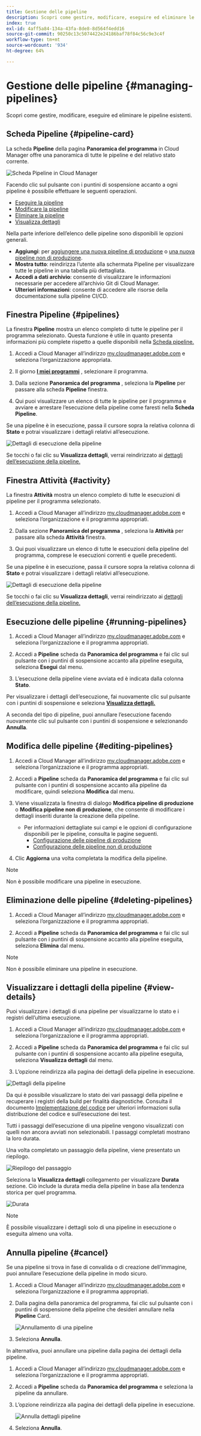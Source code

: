 ```yaml
---
title: Gestione delle pipeline
description: Scopri come gestire, modificare, eseguire ed eliminare le pipeline esistenti.
index: true
exl-id: 4aff5a84-134a-43fa-8de8-8d564f4edd16
source-git-commit: 90250c13c5074422e24186baf78f84c56c9e3c4f
workflow-type: tm+mt
source-wordcount: '934'
ht-degree: 64%

---
```



# Gestione delle pipeline {#managing-pipelines}

Scopri come gestire, modificare, eseguire ed eliminare le pipeline esistenti.

## Scheda Pipeline {#pipeline-card}

La scheda **Pipeline** della pagina **Panoramica del programma** in Cloud Manager offre una panoramica di tutte le pipeline e del relativo stato corrente.

![Scheda Pipeline in Cloud Manager](/help/implementing/cloud-manager/assets/configure-pipeline/pipelines-card.png)

Facendo clic sul pulsante con i puntini di sospensione accanto a ogni pipeline è possibile effettuare le seguenti operazioni.

* [Eseguire la pipeline](#running-pipelines)
* [Modificare la pipeline](#editing-pipelines)
* [Eliminare la pipeline](#deleting-pipelines)
* [Visualizza dettagli](#view-details)

Nella parte inferiore dell’elenco delle pipeline sono disponibili le opzioni generali.

* **Aggiungi**: per [aggiungere una nuova pipeline di produzione](configuring-production-pipelines.md) o [una nuova pipeline non di produzione](configuring-non-production-pipelines.md).
* **Mostra tutto**: reindirizza l’utente alla schermata Pipeline per visualizzare tutte le pipeline in una tabella più dettagliata.
* **Accedi a dati archivio**: consente di visualizzare le informazioni necessarie per accedere all’archivio Git di Cloud Manager.
* **Ulteriori informazioni**: consente di accedere alle risorse della documentazione sulla pipeline CI/CD.

## Finestra Pipeline {#pipelines}

La finestra **Pipeline** mostra un elenco completo di tutte le pipeline per il programma selezionato. Questa funzione è utile in quanto presenta informazioni più complete rispetto a quelle disponibili nella [Scheda pipeline.](#pipeline-card)

1. Accedi a Cloud Manager all’indirizzo [my.cloudmanager.adobe.com](https://my.cloudmanager.adobe.com/) e seleziona l’organizzazione appropriata.

1. Il giorno **[I miei programmi](/help/implementing/cloud-manager/getting-access-to-aem-in-cloud/editing-programs.md#my-programs)** , selezionare il programma.

1. Dalla sezione **Panoramica del programma** , seleziona la **Pipeline** per passare alla scheda **Pipeline** finestra.

1. Qui puoi visualizzare un elenco di tutte le pipeline per il programma e avviare e arrestare l’esecuzione della pipeline come faresti nella **Scheda Pipeline**.

Se una pipeline è in esecuzione, passa il cursore sopra la relativa colonna di **Stato** e potrai visualizzare i dettagli relativi all’esecuzione.

![Dettagli di esecuzione della pipeline](/help/implementing/cloud-manager/assets/configure-pipeline/pipeline-status.png)

Se tocchi o fai clic su **Visualizza dettagli**, verrai reindirizzato ai [dettagli dell’esecuzione della pipeline.](#view-details)

## Finestra Attività {#activity}

La finestra **Attività** mostra un elenco completo di tutte le esecuzioni di pipeline per il programma selezionato.

1. Accedi a Cloud Manager all’indirizzo [my.cloudmanager.adobe.com](https://my.cloudmanager.adobe.com/) e seleziona l’organizzazione e il programma appropriati.

1. Dalla sezione **Panoramica del programma** , seleziona la **Attività** per passare alla scheda **Attività** finestra.

1. Qui puoi visualizzare un elenco di tutte le esecuzioni della pipeline del programma, comprese le esecuzioni correnti e quelle precedenti.

Se una pipeline è in esecuzione, passa il cursore sopra la relativa colonna di **Stato** e potrai visualizzare i dettagli relativi all’esecuzione.

![Dettagli di esecuzione della pipeline](/help/implementing/cloud-manager/assets/configure-pipeline/pipeline-activity.png)

Se tocchi o fai clic su **Visualizza dettagli**, verrai reindirizzato ai [dettagli dell’esecuzione della pipeline.](#view-details)

## Esecuzione delle pipeline {#running-pipelines}

1. Accedi a Cloud Manager all’indirizzo [my.cloudmanager.adobe.com](https://my.cloudmanager.adobe.com/) e seleziona l’organizzazione e il programma appropriati.

1. Accedi a **Pipeline** scheda da **Panoramica del programma** e fai clic sul pulsante con i puntini di sospensione accanto alla pipeline eseguita, seleziona **Esegui** dal menu.

1. L’esecuzione della pipeline viene avviata ed è indicata dalla colonna **Stato**.

Per visualizzare i dettagli dell’esecuzione, fai nuovamente clic sul pulsante con i puntini di sospensione e seleziona **[Visualizza dettagli.](#view-details)**

A seconda del tipo di pipeline, puoi annullare l’esecuzione facendo nuovamente clic sul pulsante con i puntini di sospensione e selezionando **Annulla**.

## Modifica delle pipeline {#editing-pipelines}

1. Accedi a Cloud Manager all’indirizzo [my.cloudmanager.adobe.com](https://my.cloudmanager.adobe.com/) e seleziona l’organizzazione e il programma appropriati.

1. Accedi a **Pipeline** scheda da **Panoramica del programma** e fai clic sul pulsante con i puntini di sospensione accanto alla pipeline da modificare, quindi seleziona **Modifica** dal menu.

1. Viene visualizzata la finestra di dialogo **Modifica pipeline di produzione** o **Modifica pipeline non di produzione**, che consente di modificare i dettagli inseriti durante la creazione della pipeline.

   * Per informazioni dettagliate sui campi e le opzioni di configurazione disponibili per le pipeline, consulta le pagine seguenti.
      * [Configurazione delle pipeline di produzione](configuring-production-pipelines.md)
      * [Configurazione delle pipeline non di produzione](configuring-non-production-pipelines.md)

1. Clic **Aggiorna** una volta completata la modifica della pipeline.

>[!NOTE]
>
>Non è possibile modificare una pipeline in esecuzione.

## Eliminazione delle pipeline {#deleting-pipelines}

1. Accedi a Cloud Manager all’indirizzo [my.cloudmanager.adobe.com](https://my.cloudmanager.adobe.com/) e seleziona l’organizzazione e il programma appropriati.

1. Accedi a **Pipeline** scheda da **Panoramica del programma** e fai clic sul pulsante con i puntini di sospensione accanto alla pipeline eseguita, seleziona **Elimina** dal menu.

>[!NOTE]
>
>Non è possibile eliminare una pipeline in esecuzione.

## Visualizzare i dettagli della pipeline {#view-details}

Puoi visualizzare i dettagli di una pipeline per visualizzarne lo stato e i registri dell’ultima esecuzione.

1. Accedi a Cloud Manager all’indirizzo [my.cloudmanager.adobe.com](https://my.cloudmanager.adobe.com/) e seleziona l’organizzazione e il programma appropriati.

1. Accedi a **Pipeline** scheda da **Panoramica del programma** e fai clic sul pulsante con i puntini di sospensione accanto alla pipeline eseguita, seleziona **Visualizza dettagli** dal menu.

1. L’opzione reindirizza alla pagina dei dettagli della pipeline in esecuzione.

![Dettagli della pipeline](/help/implementing/cloud-manager/assets/configure-pipeline/pipeline-running-details.png)

Da qui è possibile visualizzare lo stato dei vari passaggi della pipeline e recuperare i registri della build per finalità diagnostiche. Consulta il documento [Implementazione del codice](/help/implementing/cloud-manager/deploy-code.md) per ulteriori informazioni sulla distribuzione del codice e sull’esecuzione dei test.

Tutti i passaggi dell’esecuzione di una pipeline vengono visualizzati con quelli non ancora avviati non selezionabili. I passaggi completati mostrano la loro durata.

Una volta completato un passaggio della pipeline, viene presentato un riepilogo.

![Riepilogo del passaggio](/help/implementing/cloud-manager/assets/configure-pipeline/pipeline-step.png)

Seleziona la **Visualizza dettagli** collegamento per visualizzare **Durata** sezione. Ciò include la durata media della pipeline in base alla tendenza storica per quel programma.

![Durata](/help/implementing/cloud-manager/assets/configure-pipeline/duration.png)

>[!NOTE]
>
>È possibile visualizzare i dettagli solo di una pipeline in esecuzione o eseguita almeno una volta.

## Annulla pipeline {#cancel}

Se una pipeline si trova in fase di convalida o di creazione dell’immagine, puoi annullare l’esecuzione della pipeline in modo sicuro.

1. Accedi a Cloud Manager all’indirizzo [my.cloudmanager.adobe.com](https://my.cloudmanager.adobe.com/) e seleziona l’organizzazione e il programma appropriati.

1. Dalla pagina della panoramica del programma, fai clic sul pulsante con i puntini di sospensione della pipeline che desideri annullare nella **Pipeline** Card.

   ![Annullamento di una pipeline](/help/implementing/cloud-manager/assets/cancel-pipeline.png)

1. Seleziona **Annulla**.

In alternativa, puoi annullare una pipeline dalla pagina dei dettagli della pipeline.

1. Accedi a Cloud Manager all’indirizzo [my.cloudmanager.adobe.com](https://my.cloudmanager.adobe.com/) e seleziona l’organizzazione e il programma appropriati.

1. Accedi a **Pipeline** scheda da **Panoramica del programma** e seleziona la pipeline da annullare.

1. L’opzione reindirizza alla pagina dei dettagli della pipeline in esecuzione.

   ![Annulla dettagli pipeline](/help/implementing/cloud-manager/assets/cancel-pipeline-details.png)

1. Seleziona **Annulla**.
